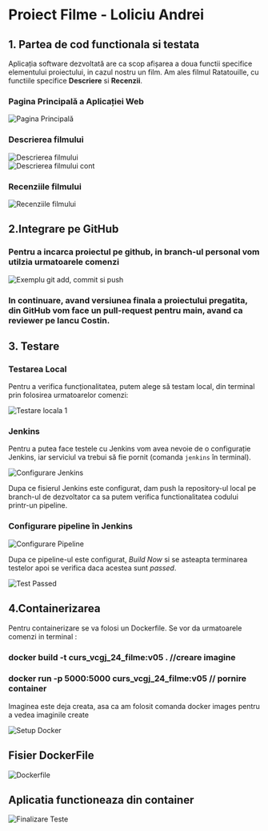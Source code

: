 <!DOCTYPE html>
<html lang="en">
<head>
    <meta charset="UTF-8">
</head>
<body>

<h1>Proiect Filme - Loliciu Andrei</h1>

<h2>1. Partea de cod functionala si testata</h2>

<p>Aplicația software dezvoltată are ca scop afișarea a doua functii specifice elementului proiectului, in cazul nostru un film. Am ales filmul Ratatouille, cu functiile specifice <strong>Descriere</strong> si <strong>Recenzii</strong>.</p>

<h3>Pagina Principală a Aplicației Web</h3>
    <img src="https://i.postimg.cc/prb2LwXR/image.png" alt="Pagina Principală">

<h3>Descrierea filmului</h3>
<div class="screenshot">
    <img src="https://i.postimg.cc/Vk05zP8Z/image.png" alt="Descrierea filmului">
</div>
<div class="screenshot">
    <img src="https://i.postimg.cc/bvNysXcj/image.png" alt="Descrierea filmului cont">
</div>

<h3>Recenziile filmului</h3>
<div class="screenshot">
    <img src="https://i.postimg.cc/htMJC1Kc/image.png" alt="Recenziile filmului">
</div>

<h2>2.Integrare pe GitHub</h2>
<h3>Pentru a incarca proiectul pe github, in branch-ul personal vom utilzia urmatoarele comenzi</h3>
<div class="screenshot">
    <img src="https://i.postimg.cc/bNTJKD6g/image.png" alt="Exemplu git add, commit si push">
</div>
<h3>In continuare, avand versiunea finala a proiectului pregatita, din GitHub vom face un pull-request pentru main, avand ca reviewer pe Iancu Costin.</h3>

<h2>3. Testare</h2>

<h3>Testarea Local</h3>
<p>Pentru a verifica funcționalitatea, putem alege să testam local, din terminal prin folosirea urmatoarelor comenzi:</p>
<div class="screenshot">
    <img src="https://i.postimg.cc/SKsNdbnS/image.png" alt="Testare locala 1">
</div>

<h3>Jenkins</h3>
<p>Pentru a putea face testele cu Jenkins vom avea nevoie de o configurație Jenkins, iar serviciul va trebui să fie pornit (comanda <code>jenkins</code> în terminal).</p>

<div class="screenshot">
    <img src="https://i.postimg.cc/wjKsvv4C/image.png" alt="Configurare Jenkins">
</div>

<p>Dupa ce fisierul Jenkins este configurat, dam push la repository-ul local pe branch-ul de dezvoltator ca sa putem verifica functionalitatea codului printr-un pipeline.</p>

<h3>Configurare pipeline în Jenkins</h3>
<div class="screenshot">
    <img src="https://i.postimg.cc/wxs7yNyw/image.png" alt="Configurare Pipeline">
</div>

<p>Dupa ce pipeline-ul este configurat, <em>Build Now</em> si se asteapta terminarea testelor apoi se verifica daca acestea sunt <em>passed</em>.</p>

<div class="screenshot">
    <img src="https://i.postimg.cc/PJvqZCXs/image.png" alt="Test Passed">
</div>

<h2>4.Containerizarea</h2>
Pentru containerizare se va folosi un Dockerfile. Se vor da urmatoarele comenzi in terminal :
<h3>docker build -t curs_vcgj_24_filme:v05 . //creare imagine</h3>
<h3>docker run -p 5000:5000 curs_vcgj_24_filme:v05 // pornire container</h3>
<p>Imaginea este deja creata, asa ca am folosit comanda docker images pentru a vedea imaginile create</p> 
<div class="screenshot">
    <img src="https://i.postimg.cc/dtRQGP2f/image.png" alt="Setup Docker">
</div>

<h2>Fisier DockerFile</h2>
<div class="screenshot">
    <img src="https://i.postimg.cc/VLPH05Wj/image.png" alt="Dockerfile">
</div>
<h2></h2>
<h2>Aplicatia functioneaza din container</h2>
<div class="screenshot">
    <img src="https://i.postimg.cc/qqqB8jT5/image.png" alt="Finalizare Teste">
</div>
